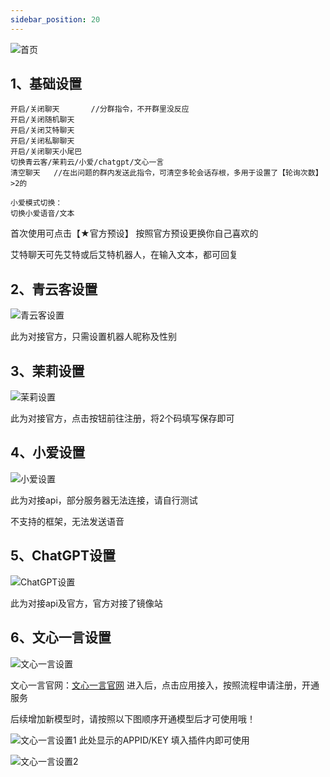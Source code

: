 ```yaml
---
sidebar_position: 20
---
```

![首页](/img/doc/高级功能/高级娱乐/智能聊天/首页.png)
## 1、基础设置

~~~
开启/关闭聊天       //分群指令，不开群里没反应
开启/关闭随机聊天
开启/关闭艾特聊天
开启/关闭私聊聊天
开启/关闭聊天小尾巴
切换青云客/茉莉云/小爱/chatgpt/文心一言
清空聊天   //在出问题的群内发送此指令，可清空多轮会话存根，多用于设置了【轮询次数】>2的

小爱模式切换：
切换小爱语音/文本
~~~

首次使用可点击【★官方预设】
按照官方预设更换你自己喜欢的

艾特聊天可先艾特或后艾特机器人，在输入文本，都可回复

## 2、青云客设置
![青云客设置](/img/doc/高级功能/高级娱乐/智能聊天/青云客设置.png)

此为对接官方，只需设置机器人昵称及性别

## 3、茉莉设置
![茉莉设置](/img/doc/高级功能/高级娱乐/智能聊天/茉莉设置.png)

此为对接官方，点击按钮前往注册，将2个码填写保存即可

## 4、小爱设置
![小爱设置](/img/doc/高级功能/高级娱乐/智能聊天/小爱设置.png)

此为对接api，部分服务器无法连接，请自行测试

不支持的框架，无法发送语音

## 5、ChatGPT设置
![ChatGPT设置](/img/doc/高级功能/高级娱乐/智能聊天/ChatGPT设置.png)

此为对接api及官方，官方对接了镜像站

## 6、文心一言设置
![文心一言设置](/img/doc/高级功能/高级娱乐/智能聊天/文心一言设置.png)

文心一言官网：[文心一言官网](https://cloud.baidu.com/product/wenxinworkshop)
进入后，点击应用接入，按照流程申请注册，开通服务

后续增加新模型时，请按照以下图顺序开通模型后才可使用哦！

![文心一言设置1](/img/doc/高级功能/高级娱乐/智能聊天/文心一言设置1.png)
此处显示的APPID/KEY  填入插件内即可使用

![文心一言设置2](/img/doc/高级功能/高级娱乐/智能聊天/文心一言设置2.png)